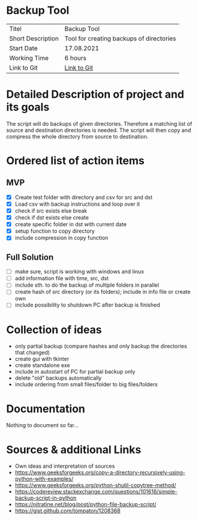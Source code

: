 # Backup Tool

|   |   |
|---|---|
| Titel | Backup Tool |
| Short Description | Tool for creating backups of directories |
| Start Date | 17.08.2021 |
| Working Time | 6 hours |
| Link to Git | [Link to Git](https://github.com/K4put23npu11i/backup_tool.git "Repo Link") |

# Detailed Description of project and its goals
The script will do backups of given directories. Therefore a matching list of source and destination directories is needed. 
The script will then copy and compress the whole directory from source to destination.

# Ordered list of action items
## MVP
- [x] Create test folder with directory and csv for src and dst
- [x] Load csv with backup instructions and loop over it
- [x] check if src exists else break
- [x] check if dst exists else create
- [x] create specific folder in dst with current date
- [x] setup function to copy directory
- [x] include compression in copy function

## Full Solution
- [ ] make sure, script is working with windows and linux
- [ ] add information file with time, src, dst
- [ ] include sth. to do the backup of multiple folders in parallel
- [ ] create hash of src directory (or its folders); include in info file or create own
- [ ] include possibility to shutdown PC after backup is finished

# Collection of ideas
- only partial backup (compare hashes and only backup the directories that changed)
- create gui with tkinter
- create standalone exe
- include in autostart of PC for partial backup only
- delete "old" backups automatically
- include ordering from small files/folder to big files/folders


# Documentation
Nothing to document so far...


# Sources & additional Links
- Own ideas and interpretation of sources
- https://www.geeksforgeeks.org/copy-a-directory-recursively-using-python-with-examples/
- https://www.geeksforgeeks.org/python-shutil-copytree-method/
- https://codereview.stackexchange.com/questions/101616/simple-backup-script-in-python
- https://nitratine.net/blog/post/python-file-backup-script/
- https://gist.github.com/tompaton/1208368